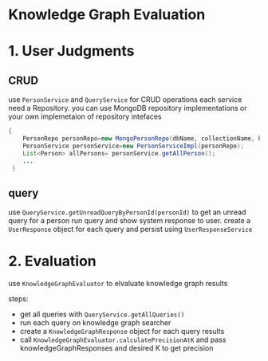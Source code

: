 # Knowledge Graph Evaluation

# 1. User Judgments
## CRUD
use `PersonService` and `QueryService` for CRUD operations
each service need a Repository. you can use MongoDB repository implementations or your own implemetaion of repository intefaces
```java
{
    PersonRepo personRepo=new MongoPersonRepo(dbName, collectionName, host, port);
    PersonService personService=new PersonServiceImpl(personRepo);
    List<Person> allPersons= personService.getAllPerson();
    ...
 }
```
## query
use `QueryService.getUnreadQueryByPersonId(personId)` to get an unread query for a person
run query and show system response to user.
create a `UserResponse` object for each query and persist using `UserResponseService`

# 2. Evaluation
use `KnowledgeGraphEvaluator` to elvaluate knowledge graph results


steps:
* get all queries with  `QueryService.getAllQueries()`
* run each query on knowledge graph searcher
* create a `KnowledgeGraphResponse` object for each query results
* call `KnowledgeGraphEvaluator.calculatePrecisionAtK` and pass knowledgeGraphResponses and desired K to get precision

